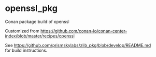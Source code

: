 # openssl_pkg
Conan package build of openssl

Customized from https://github.com/conan-io/conan-center-index/blob/master/recipes/openssl

See https://github.com/prismskylabs/zlib_pkg/blob/develop/README.md
for build instructions.
